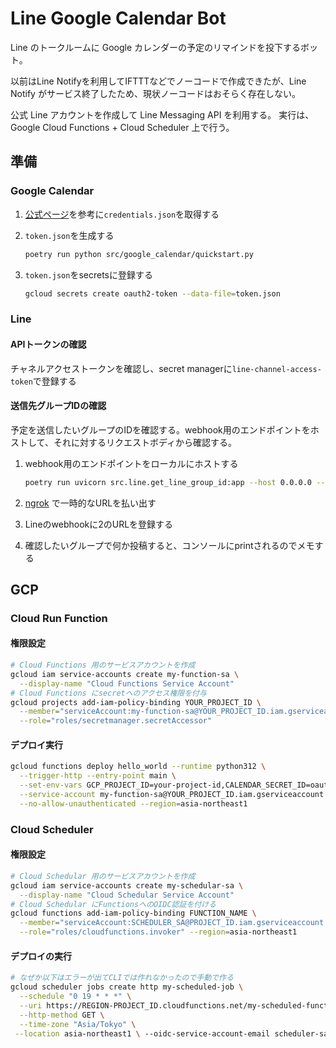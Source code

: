 # Line Google Calendar Bot

Line のトークルームに Google カレンダーの予定のリマインドを投下するボット。

以前はLine Notifyを利用してIFTTTなどでノーコードで作成できたが、Line Notify がサービス終了したため、現状ノーコードはおそらく存在しない。

公式 Line アカウントを作成して Line Messaging API を利用する。
実行は、Google Cloud Functions + Cloud Scheduler 上で行う。

## 準備

### Google Calendar

1. [公式ページ](https://developers.google.com/workspace/calendar/api/quickstart/python?hl=ja)を参考に`credentials.json`を取得する
2. `token.json`を生成する

    ```bash
    poetry run python src/google_calendar/quickstart.py
    ```

3. `token.json`をsecretsに登録する

    ```bash
    gcloud secrets create oauth2-token --data-file=token.json
    ```

### Line

#### APIトークンの確認

チャネルアクセストークンを確認し、secret managerに`line-channel-access-token`で登録する

#### 送信先グループIDの確認

予定を送信したいグループのIDを確認する。webhook用のエンドポイントをホストして、それに対するリクエストボディから確認する。

1. webhook用のエンドポイントをローカルにホストする

    ```bash
    poetry run uvicorn src.line.get_line_group_id:app --host 0.0.0.0 --port 8900 --reload
    ```

2. [ngrok](https://dashboard.ngrok.com/get-started/setup/macos) で一時的なURLを払い出す

3. Lineのwebhookに2のURLを登録する

4. 確認したいグループで何か投稿すると、コンソールにprintされるのでメモする

## GCP

### Cloud Run Function

#### 権限設定

```bash
# Cloud Functions 用のサービスアカウントを作成
gcloud iam service-accounts create my-function-sa \
  --display-name "Cloud Functions Service Account"
# Cloud Functions にsecretへのアクセス権限を付与
gcloud projects add-iam-policy-binding YOUR_PROJECT_ID \
  --member="serviceAccount:my-function-sa@YOUR_PROJECT_ID.iam.gserviceaccount.com" \
  --role="roles/secretmanager.secretAccessor"
```

#### デプロイ実行

```bash
gcloud functions deploy hello_world --runtime python312 \
  --trigger-http --entry-point main \
  --set-env-vars GCP_PROJECT_ID=your-project-id,CALENDAR_SECRET_ID=oauth2-token,LINE_SECRET_ID=line-channel-access-token,LINE_USER_ID=your-user-id \
  --service-account my-function-sa@YOUR_PROJECT_ID.iam.gserviceaccount.com \
  --no-allow-unauthenticated --region=asia-northeast1
```

### Cloud Scheduler

#### 権限設定

```bash
# Cloud Schedular 用のサービスアカウントを作成
gcloud iam service-accounts create my-schedular-sa \
  --display-name "Cloud Schedular Service Account"
# Cloud Schedular にFunctionsへのOIDC認証を付ける
gcloud functions add-iam-policy-binding FUNCTION_NAME \
  --member="serviceAccount:SCHEDULER_SA@PROJECT_ID.iam.gserviceaccount.com" \
  --role="roles/cloudfunctions.invoker" --region=asia-northeast1
```

#### デプロイの実行

```bash
# なぜか以下はエラーが出てCLIでは作れなかったので手動で作る
gcloud scheduler jobs create http my-scheduled-job \
  --schedule "0 19 * * *" \
  --uri https://REGION-PROJECT_ID.cloudfunctions.net/my-scheduled-function \
  --http-method GET \
  --time-zone "Asia/Tokyo" \
 --location asia-northeast1 \ --oidc-service-account-email scheduler-sa@PROJECT_ID.iam.gserviceaccount.com
```
